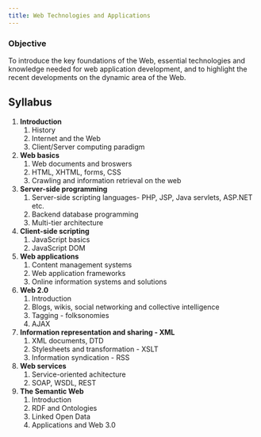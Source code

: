 ```yaml
---
title: Web Technologies and Applications
---
```


### Objective
To introduce the key foundations of the Web, essential technologies and knowledge needed for web application development, and to highlight the recent developments on the dynamic area of the Web.

## Syllabus
1. **Introduction**
	1. History
	2. Internet and the Web
	3. Client/Server computing paradigm
2. **Web basics**
	1. Web documents and broswers
	2. HTML, XHTML, forms, CSS
	3. Crawling and information retrieval on the web
3. **Server-side programming**
	1. Server-side scripting languages- PHP, JSP, Java servlets, ASP.NET etc.
	2. Backend database programming
	3. Multi-tier architecture
4. **Client-side scripting**
	1. JavaScript basics
	2. JavaScript DOM
5. **Web applications**
	1. Content management systems
	2. Web application frameworks
	3. Online information systems and solutions
6. **Web 2.0**
	1. Introduction
	2. Blogs, wikis, social networking and collective intelligence
	3. Tagging - folksonomies
	4. AJAX
7. **Information representation and sharing - XML**
	1. XML documents, DTD
	2. Stylesheets and transformation - XSLT
	3. Information syndication - RSS
8. **Web services**
	1. Service-oriented achitecture
	2. SOAP, WSDL, REST
9. **The Semantic Web**
	1. Introduction
	2. RDF and Ontologies
	3. Linked Open Data
	4. Applications and Web 3.0
